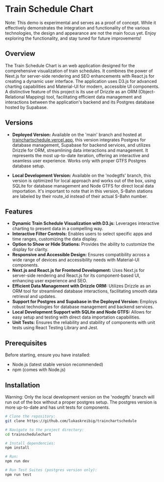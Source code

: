 # Train Schedule Chart

Note:
This demo is experimental and serves as a proof of concept. While it effectively demonstrates the integration and functionality of the various technologies, the design and appearance are not the main focus yet. Enjoy exploring the functionality, and stay tuned for future improvements!

## Overview

The Train Schedule Chart is an web application designed for the comprehensive visualization of train schedules. It combines the power of Next.js for server-side rendering and SEO enhancements with React.js for creating a dynamic user interface. The application uses D3.js for advanced charting capabilities and Material-UI for modern, accessible UI components. A distinctive feature of this project is its use of Drizzle as an ORM (Object-Relational Mapping) tool, facilitating efficient data management and interactions between the application's backend and its Postgres database hosted by Supabase.

## Versions

- **Deployed Version:** Available on the 'main' branch and hosted at [trainchartschedule.vercel.app](https://trainchartschedule.vercel.app), this version integrates Postgres for database management, Supabase for backend services, and utilizes Drizzle for ORM, streamlining data interactions and management. It represents the most up-to-date iteration, offering an interactive and seamless user experience. Works only with proper GTFS Postgres database setup.

- **Local Development Version:** Available on the 'nodegtfs' branch, this version is optimized for local approach and works out of the box, using SQLite for database management and Node GTFS for direct local data importation. It's important to note that in this version, S-Bahn stations are labeled by their route_id instead of their actual S-Bahn number.

## Features

- **Dynamic Train Schedule Visualization with D3.js:** Leverages interactive charting to present data in a compelling way.
- **Interactive Filter Controls:** Enables users to select specific apps and time ranges, customizing the data display.
- **Option to Show or Hide Stations:** Provides the ability to customize the display for clarity.
- **Responsive and Accessible Design:** Ensures compatibility across a wide range of devices and accessibility needs with Material-UI components.
- **Next.js and React.js for Frontend Development:** Uses Next.js for server-side rendering and React.js for its component-based UI, enhancing user experience and SEO.
- **Efficient Data Management with Drizzle ORM:** Utilizes Drizzle as an ORM tool for streamlined database interactions, facilitating smooth data retrieval and updates.
- **Support for Postgres and Supabase in the Deployed Version:** Employs robust technologies for database management and backend services.
- **Local Development Support with SQLite and Node GTFS:** Allows for easy setup and testing with direct data importation capabilities.
- **Unit Tests:** Ensures the reliability and stability of components with unit tests using React Testing Library and Jest.

## Prerequisites

Before starting, ensure you have installed:

- Node.js (latest stable version recommended)
- npm (comes with Node.js)

## Installation

Warning: Only the local development version on the 'nodegtfs' branch will run out of the box without a proper postgres setup. The postgres version is more up-to-date and has unit tests for components.

```bash
# Clone the repository:
git clone https://github.com/lukaskreibig/trainchartschedule

# Navigate to the project directory:
cd trainschedulechart

# Install dependencies:
npm install

# Run:
npm run dev

# Run Test Suites (postgres version only):
npm run test

